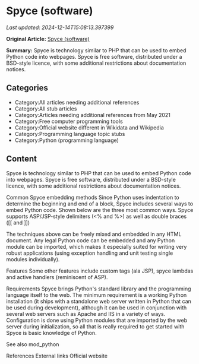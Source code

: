 # Spyce (software)

_Last updated: 2024-12-14T15:08:13.397399_

**Original Article:** [Spyce (software)](https://en.wikipedia.org/wiki/Spyce_(software))

**Summary:** Spyce is technology similar to PHP that can be used to embed Python code into webpages.  Spyce is free software, distributed under a BSD-style licence, with some additional restrictions about documentation notices.

## Categories
- Category:All articles needing additional references
- Category:All stub articles
- Category:Articles needing additional references from May 2021
- Category:Free computer programming tools
- Category:Official website different in Wikidata and Wikipedia
- Category:Programming language topic stubs
- Category:Python (programming language)

## Content

Spyce is technology similar to PHP that can be used to embed Python code into webpages.  Spyce is free software, distributed under a BSD-style licence, with some additional restrictions about documentation notices.

Common Spyce embedding methods
Since Python uses indentation to determine the beginning and end of a block, Spyce includes several ways to embed Python code. Shown below are the three most common ways. Spyce supports ASP/JSP-style delimiters (<% and %>) as well as double braces ([[ and ]])

The techniques above can be freely mixed and embedded in any HTML document.
Any legal Python code can be embedded and any Python module can be imported, which makes it especially suited for writing very robust applications (using exception handling and unit testing single modules individually).

Features
Some other features include custom tags (ala JSP), spyce lambdas and active handlers (reminiscent of ASP).

Requirements
Spyce brings Python's standard library and the programming language itself to the web. The minimum requirement is a working Python installation (it ships with a standalone web server written in Python that can be used during development), although it can be used in conjunction with several web servers such as Apache and IIS in a variety of ways.
Configuration is done using Python modules that are imported by the web server during initialization, so all that is really required to get started with Spyce is basic knowledge of Python.

See also
mod_python

References
External links
Official website